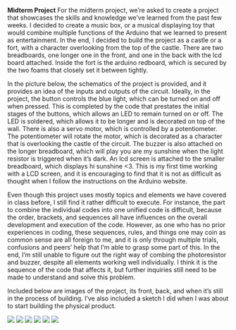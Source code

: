 **Midterm Project**
For the midterm project, we’re asked to create a project that showcases the skills and knowledge we’ve learned from the past few weeks. I decided to create a music box, or a musical displaying toy that would combine multiple functions of the Arduino that we learned to present as entertainment. In the end, I decided to build the project as a castle or a fort, with a character overlooking from the top of the castle. There are two breadboards, one longer one in the front, and one in the back with the lcd board attached. Inside the fort is the arduino redboard, which is secured by the two foams that closely set it between tightly. 

In the picture below, the schematics of the project is provided, and it provides an idea of the inputs and outputs of the circuit. Ideally, in the project, the button controls the blue light, which can be turned on and off when pressed. This is completed by the code that prestates the initial stages of the buttons, which allows an LED to remain turned on or off. The LED is soldered, which allows it to be longer and is decorated on top of the wall. There is also a servo motor, which is controlled by a potentiometer. The potentiometer will rotate the motor, which is decorated as a character that is overlooking the castle of the circuit. The buzzer is also attached on the longer breadboard, which will play you are my sunshine when the light resistor is triggered when it’s dark. An lcd screen is attached to the smaller breadboard, which displays hi sunshine <3. This is my first time working with a LCD screen, and it is encouraging to find that it is not as difficult as thought when I follow the instructions on the Arduino website. 

Even though this project uses mostly topics and elements we have covered in class before, I still find it rather difficult to execute. For instance, the part to combine the individual codes into one unified code is difficult, because the order, brackets, and sequences all have influences on the overall development and execution of the code. However, as one who has no prior experiences in coding, these sequences, rules, and things one may coin as common sense are all foreign to me, and it is only through multiple trials, confusions and peers’ help that I’m able to grasp some part of this. In the end, I’m still unable to figure out the right way of combing the photoresistor and buzzer, despite all elements working well individually. I think it is the sequence of the code that affects it, but further inquiries still need to be made to understand and solve this problem. 

Included below are images of the project, its front, back, and when it’s still in the process of building. I’ve also included a sketch I did when I was about to start building the physical product. 

![](IMG_7544.png)
![](IMG_7547.png)
![](IMG_7553.png)
![](IMG_7554.png)
![](IMG_7561.png)
![](IMG_7563.png)
